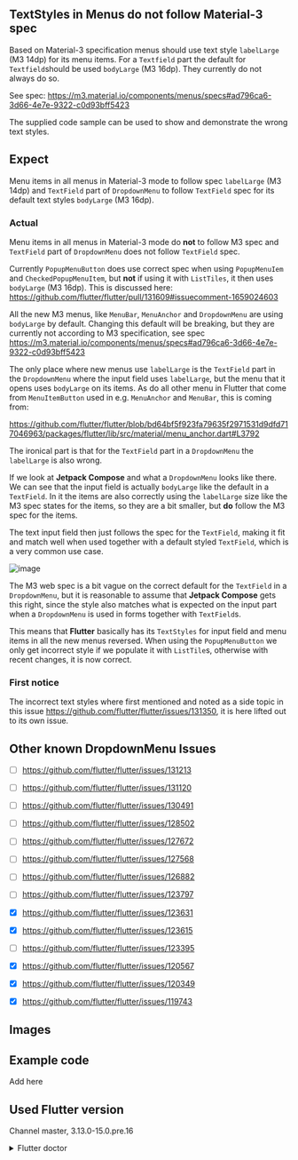 ## TextStyles in Menus do not follow Material-3 spec

Based on Material-3 specification menus should use text style `labelLarge` (M3 14dp) for its menu items. For a `Textfield` part the default for `Textfield`should be used `bodyLarge` (M3 16dp). They currently do not always do so.

See spec: https://m3.material.io/components/menus/specs#ad796ca6-3d66-4e7e-9322-c0d93bff5423

The supplied code sample can be used to show and demonstrate the wrong text styles.

## Expect

Menu items in all menus in Material-3 mode to follow spec `labelLarge` (M3 14dp) and `TextField` part of `DropdownMenu` to follow `TextField` spec for its default text styles `bodyLarge` (M3 16dp).

### Actual

Menu items in all menus in Material-3 mode do **not** to follow M3 spec and `TextField` part of `DropdownMenu` does not follow `TextField` spec.


Currently `PopupMenuButton` does use correct spec when using `PopupMenuIem` and `CheckedPopupMenuItem`, but **not** if using it with `ListTiles`, it then uses `bodyLarge` (M3 16dp). This is discussed here: https://github.com/flutter/flutter/pull/131609#issuecomment-1659024603

All the new M3 menus, like `MenuBar`, `MenuAnchor` and `DropdownMenu` are using `bodyLarge` by default. Changing this default will be breaking, but they are currently not according to M3 specification, see spec https://m3.material.io/components/menus/specs#ad796ca6-3d66-4e7e-9322-c0d93bff5423

The only place where new menus use `labelLarge` is the `TextField` part in the `DropdownMenu` where the input field uses `labelLarge`, but the menu that it opens uses `bodyLarge` on its items. As do all other menu in Flutter that come from `MenuItemButton` used in e.g. `MenuAnchor` and `MenuBar`, this is coming from:

https://github.com/flutter/flutter/blob/bd64bf5f923fa79635f2971531d9dfd717046963/packages/flutter/lib/src/material/menu_anchor.dart#L3792

The ironical part is that for the `TextField` part in a `DropdownMenu` the `labelLarge` is also wrong.

If we look at **Jetpack Compose** and what a `DropdownMenu` looks like there. We can see that the input field is actually `bodyLarge` like the default in a `TextField`. In it the items are also correctly using the `labelLarge` size like the M3 spec states for the items, so they are a bit smaller, but **do** follow the M3 spec for the items. 

The text input field then just follows the spec for the `TextField`, making it fit and match well when used together with a default styled `TextField`, which is a very common use case.

![image](https://github.com/flutter/flutter/assets/39990307/0954c23e-19c2-480a-ad5c-31a6e046f803)

The M3 web spec is a bit vague on the correct default for the `TextField` in a `DropdownMenu`, but it is reasonable to assume that  **Jetpack Compose** gets this right, since the style also matches what is expected on the input part when a `DropdownMenu` is used in forms together with `TextField`s.


This means that **Flutter** basically has its `TextStyles` for input field and menu items in all the new menus reversed. When using the `PopupMenuButton` we only get incorrect style if we populate it with `ListTile`s, otherwise with recent changes, it is now correct. 

### First notice

The incorrect text styles where first mentioned and noted as a side topic in this issue https://github.com/flutter/flutter/issues/131350, it is here lifted out to its own issue.


## Other known DropdownMenu Issues

- [ ] https://github.com/flutter/flutter/issues/131213
- [ ] https://github.com/flutter/flutter/issues/131120
- [ ] https://github.com/flutter/flutter/issues/130491
- [ ] https://github.com/flutter/flutter/issues/128502
- [ ] https://github.com/flutter/flutter/issues/127672
- [ ] https://github.com/flutter/flutter/issues/127568
- [ ] https://github.com/flutter/flutter/issues/126882
- [ ] https://github.com/flutter/flutter/issues/123797
- [x] https://github.com/flutter/flutter/issues/123631
- [x] https://github.com/flutter/flutter/issues/123615
- [ ] https://github.com/flutter/flutter/issues/123395
- [x] https://github.com/flutter/flutter/issues/120567
- [x] https://github.com/flutter/flutter/issues/120349
- [x] https://github.com/flutter/flutter/issues/119743


## Images

## Example code

Add here


## Used Flutter version

Channel master, 3.13.0-15.0.pre.16

<details>
  <summary>Flutter doctor</summary>

```
flutter doctor -v
[✓] Flutter (Channel master, 3.13.0-15.0.pre.16, on macOS 13.4.1 22F770820d darwin-arm64,
    locale en-US)
    • Flutter version 3.13.0-15.0.pre.16 on channel master at
    • Framework revision fcd5a6c478 (3 hours ago), 2023-08-01 06:06:40 -0400
    • Engine revision 25b9d1088d
    • Dart version 3.2.0 (build 3.2.0-19.0.dev)
    • DevTools version 2.25.0
    • If those were intentional, you can disregard the above warnings; however it is
      recommended to use "git" directly to perform update checks and upgrades.

[✓] Android toolchain - develop for Android devices (Android SDK version 33.0.0)
    • Android SDK at /Users/rydmike/Library/Android/sdk
    • Platform android-33, build-tools 33.0.0
    • Java binary at: /Applications/Android Studio.app/Contents/jbr/Contents/Home/bin/java
    • Java version OpenJDK Runtime Environment (build 17.0.6+0-17.0.6b802.4-9586694)
    • All Android licenses accepted.

[✓] Xcode - develop for iOS and macOS (Xcode 14.3.1)
    • Xcode at /Applications/Xcode.app/Contents/Developer
    • Build 14E300c
    • CocoaPods version 1.11.3

[✓] Chrome - develop for the web
    • Chrome at /Applications/Google Chrome.app/Contents/MacOS/Google Chrome

[✓] Android Studio (version 2022.2)
    • Android Studio at /Applications/Android Studio.app/Contents
    • Flutter plugin can be installed from:
      🔨 https://plugins.jetbrains.com/plugin/9212-flutter
    • Dart plugin can be installed from:
      🔨 https://plugins.jetbrains.com/plugin/6351-dart
    • Java version OpenJDK Runtime Environment (build 17.0.6+0-17.0.6b802.4-9586694)

[✓] IntelliJ IDEA Community Edition (version 2023.1.3)
    • IntelliJ at /Applications/IntelliJ IDEA CE.app
    • Flutter plugin version 74.0.4
    • Dart plugin version 231.9161.14

[✓] VS Code (version 1.79.2)
    • VS Code at /Applications/Visual Studio Code.app/Contents
    • Flutter extension version 3.62.0

[✓] Connected device (2 available)
    • macOS (desktop) • macos  • darwin-arm64   • macOS 13.4.1 22F770820d darwin-arm64
    • Chrome (web)    • chrome • web-javascript • Google Chrome 115.0.5790.114

[✓] Network resources
    • All expected network resources are available.

```
</details>
